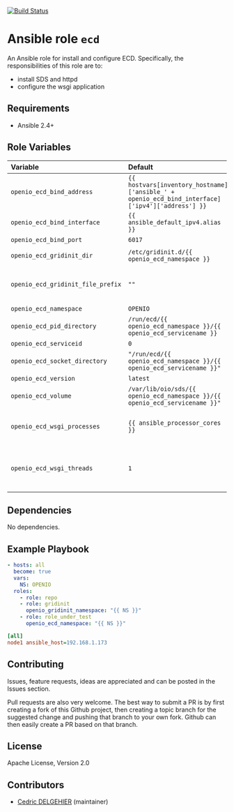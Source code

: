 [![Build Status](https://travis-ci.org/open-io/ansible-role-openio-ecd.svg?branch=master)](https://travis-ci.org/open-io/ansible-role-openio-ecd)
# Ansible role `ecd`

An Ansible role for install and configure ECD. Specifically, the responsibilities of this role are to:

- install SDS and httpd
- configure the wsgi application

## Requirements

- Ansible 2.4+

## Role Variables


| Variable   | Default | Comments (type)  |
| :---       | :---    | :---             |
| `openio_ecd_bind_address` | `{{ hostvars[inventory_hostname]['ansible_' + openio_ecd_bind_interface]['ipv4']['address'] }}` | The address that this ecd instance will run on |
| `openio_ecd_bind_interface` | `{{ ansible_default_ipv4.alias }}` | The interface that this ecd instance will run on |
| `openio_ecd_bind_port` | `6017` | Listening port |
| `openio_ecd_gridinit_dir` | `/etc/gridinit.d/{{ openio_ecd_namespace }}` | Path to copy the gridinit conf |
| `openio_ecd_gridinit_file_prefix` | `""` | Maybe set it to {{ openio_ecd_namespace }}- for old gridinit's style |
| `openio_ecd_namespace` | `OPENIO` | Namespace |
| `openio_ecd_pid_directory` | `/run/ecd/{{ openio_ecd_namespace }}/{{ openio_ecd_servicename }}` | Folder for pid file |
| `openio_ecd_serviceid` | `0` |	ID in gridinit |
| `openio_ecd_socket_directory` | `"/run/ecd/{{ openio_ecd_namespace }}/{{ openio_ecd_servicename }}"` | Folder for socket file |
| `openio_ecd_version` | `latest` | Install a specific version |
| `openio_ecd_volume` | `/var/lib/oio/sds/{{ openio_ecd_namespace }}/{{ openio_ecd_servicename }}"` | Path to store data |
| `openio_ecd_wsgi_processes` | `{{ ansible_processor_cores }}` | Defines the number of daemon processes that should be started in this process group |
| `openio_ecd_wsgi_threads` | `1` | Defines the number of threads to be created to handle requests in each daemon process within the process group |

## Dependencies

No dependencies.

## Example Playbook

```yaml
- hosts: all
  become: true
  vars:
    NS: OPENIO
  roles:
    - role: repo
    - role: gridinit
      openio_gridinit_namespace: "{{ NS }}"
    - role: role_under_test
      openio_ecd_namespace: "{{ NS }}"
```


```ini
[all]
node1 ansible_host=192.168.1.173
```

## Contributing

Issues, feature requests, ideas are appreciated and can be posted in the Issues section.

Pull requests are also very welcome.
The best way to submit a PR is by first creating a fork of this Github project, then creating a topic branch for the suggested change and pushing that branch to your own fork.
Github can then easily create a PR based on that branch.

## License

Apache License, Version 2.0

## Contributors

- [Cedric DELGEHIER](https://github.com/cdelgehier) (maintainer)
